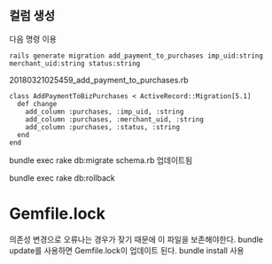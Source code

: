 ## 컬럼 생성
다음 명령 이용
```
rails generate migration add_payment_to_purchases imp_uid:string merchant_uid:string status:string

```
20180321025459_add_payment_to_purchases.rb
```
class AddPaymentToBizPurchases < ActiveRecord::Migration[5.1]
  def change
    add_column :purchases, :imp_uid, :string
    add_column :purchases, :merchant_uid, :string
    add_column :purchases, :status, :string
  end
end
```

bundle exec rake db:migrate
schema.rb 업데이트됨

bundle exec rake db:rollback


# Gemfile.lock
의존성 변경으로 오류나는 경우가 잦기 때문에 이 파일을 보존해야한다.
bundle update를 사용하면 Gemfile.lock이 업데이트 된다.
bundle install 사용
